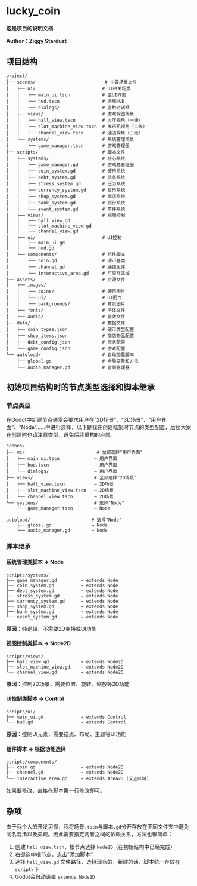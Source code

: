 # lucky_coin

**这是项目的说明文档**

**Author：Ziggy Stardust**


## 项目结构

```
project/
├── scenes/                          # 主要场景文件
│   ├── ui/                         # UI相关场景
│   │   ├── main_ui.tscn            # 主UI界面
│   │   ├── hud.tscn                # 游戏HUD
│   │   └── dialogs/                # 各种对话框
│   ├── views/                      # 游戏视图场景
│   │   ├── hall_view.tscn          # 大厅视角（一级）
│   │   ├── slot_machine_view.tscn  # 推币机视角（二级）
│   │   └── channel_view.tscn       # 通道视角（三级）
│   └── systems/                    # 系统管理场景
│       └── game_manager.tscn       # 游戏管理器
├── scripts/                        # 脚本文件
│   ├── systems/                    # 核心系统
│   │   ├── game_manager.gd         # 游戏总管理器
│   │   ├── coin_system.gd          # 硬币系统
│   │   ├── debt_system.gd          # 债务系统
│   │   ├── stress_system.gd        # 压力系统
│   │   ├── currency_system.gd      # 货币系统
│   │   ├── shop_system.gd          # 商店系统
│   │   ├── bank_system.gd          # 银行系统
│   │   └── event_system.gd         # 事件系统
│   ├── views/                      # 视图控制
│   │   ├── hall_view.gd
│   │   ├── slot_machine_view.gd
│   │   └── channel_view.gd
│   ├── ui/                         # UI控制
│   │   ├── main_ui.gd
│   │   └── hud.gd
│   └── components/                 # 组件脚本
│       ├── coin.gd                 # 硬币基类
│       ├── channel.gd              # 通道组件
│       └── interactive_area.gd     # 可交互区域
├── assets/                         # 资源文件
│   ├── images/
│   │   ├── coins/                  # 硬币图片
│   │   ├── ui/                     # UI图片
│   │   └── backgrounds/            # 背景图片
│   ├── fonts/                      # 字体文件
│   └── audio/                      # 音效文件
├── data/                           # 数据文件
│   ├── coin_types.json             # 硬币类型配置
│   ├── shop_items.json             # 商店物品配置
│   ├── debt_config.json            # 债务配置
│   └── game_config.json            # 游戏配置
└── autoload/                       # 自动加载脚本
	├── global.gd                   # 全局变量和方法
	└── audio_manager.gd            # 音频管理器
```



## 初始项目结构时的节点类型选择和脚本继承

### 节点类型

在Godot中新建节点通常会要求用户在“2D场景”、“3D场景”、“用户界面”、“Node”......中进行选择，以下是我在创建框架时节点的类型配置，后续大家在创建时也请注意类型，避免后续重构的麻烦。

```
scenes/
├── ui/                           # 全部选择"用户界面"
│   ├── main_ui.tscn             → 用户界面
│   ├── hud.tscn                 → 用户界面
│   └── dialogs/                 → 用户界面
├── views/                       # 全部选择"2D场景"
│   ├── hall_view.tscn           → 2D场景
│   ├── slot_machine_view.tscn   → 2D场景
│   └── channel_view.tscn        → 2D场景
└── systems/                     # 选择"Node"
	└── game_manager.tscn        → Node

autoload/                       # 选择"Node"
	├── global.gd               → Node
	└── audio_manager.gd        → Node
```

### 脚本继承

#### **系统管理类脚本 → Node**

```
scripts/systems/
├── game_manager.gd         → extends Node
├── coin_system.gd          → extends Node
├── debt_system.gd          → extends Node
├── stress_system.gd        → extends Node
├── currency_system.gd      → extends Node
├── shop_system.gd          → extends Node
├── bank_system.gd          → extends Node
└── event_system.gd         → extends Node
```

**原因**：纯逻辑，不需要2D变换或UI功能

#### **视图控制类脚本 → Node2D**

```
scripts/views/
├── hall_view.gd            → extends Node2D
├── slot_machine_view.gd    → extends Node2D
└── channel_view.gd         → extends Node2D
```

**原因**：控制2D场景，需要位置、旋转、缩放等2D功能



#### **UI控制类脚本 → Control**

```
scripts/ui/
├── main_ui.gd              → extends Control
└── hud.gd                  → extends Control
```

**原因**：控制UI元素，需要锚点、布局、主题等UI功能



#### **组件脚本 → 根据功能选择**

```
scripts/components/
├── coin.gd                 → extends Node2D
├── channel.gd              → extends Node2D
└── interactive_area.gd     → extends Area2D (交互区域)
```

如果要修改，直接在脚本第一行修改即可。



## 杂项

由于我个人的开发习惯，我将场景`.tscn`与脚本`.gd`分开存放在不同文件夹中避免同名混淆以及美观。因此需要指定两者之间的依赖关系，方法也很简单：

1. 创建 `hall_view.tscn`，根节点选择 `Node2D`（在初始结构中已经完成）
2. 右键选中根节点，点击"添加脚本"
3. 选择 `hall_view.gd` 文件路径，选择现有的，新建的话，脚本统一存放在`script\`下
4. Godot会自动设置 `extends Node2D`
